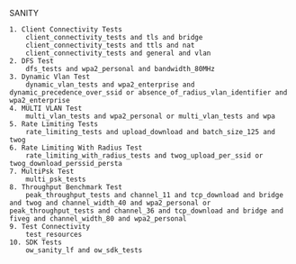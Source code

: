 SANITY

    1. Client Connectivity Tests
        client_connectivity_tests and tls and bridge
        client_connectivity_tests and ttls and nat
        client_connectivity_tests and general and vlan
    2. DFS Test
        dfs_tests and wpa2_personal and bandwidth_80MHz
    3. Dynamic Vlan Test
        dynamic_vlan_tests and wpa2_enterprise and dynamic_precedence_over_ssid or absence_of_radius_vlan_identifier and wpa2_enterprise
    4. MULTI VLAN Test
        multi_vlan_tests and wpa2_personal or multi_vlan_tests and wpa
    5. Rate Limiting Tests
        rate_limiting_tests and upload_download and batch_size_125 and twog
    6. Rate Limiting With Radius Test
        rate_limiting_with_radius_tests and twog_upload_per_ssid or twog_download_perssid_persta
    7. MultiPsk Test
        multi_psk_tests
    8. Throughput Benchmark Test
        peak_throughput_tests and channel_11 and tcp_download and bridge and twog and channel_width_40 and wpa2_personal or peak_throughput_tests and channel_36 and tcp_download and bridge and fiveg and channel_width_80 and wpa2_personal
    9. Test Connectivity
        test_resources
    10. SDK Tests
        ow_sanity_lf and ow_sdk_tests


 
